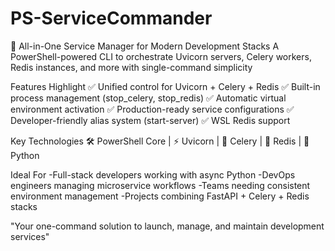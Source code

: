 # PS-ServiceCommander
🚀 All-in-One Service Manager for Modern Development Stacks
A PowerShell-powered CLI to orchestrate Uvicorn servers, Celery workers, Redis instances, and more with single-command simplicity

Features Highlight
✅ Unified control for Uvicorn + Celery + Redis
✅ Built-in process management (stop_celery, stop_redis)
✅ Automatic virtual environment activation
✅ Production-ready service configurations
✅ Developer-friendly alias system (start-server)
✅ WSL Redis support

Key Technologies
🛠️ PowerShell Core | ⚡ Uvicorn | 🌿 Celery | 🧠 Redis | 🐍 Python

Ideal For
  -Full-stack developers working with async Python
  -DevOps engineers managing microservice workflows
  -Teams needing consistent environment management
  -Projects combining FastAPI + Celery + Redis stacks

"Your one-command solution to launch, manage, and maintain development services"

